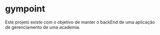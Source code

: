 # gympoint
Este projeto existe com o objetivo de manter o backEnd de uma aplicação de gerenciamento de uma academia.
